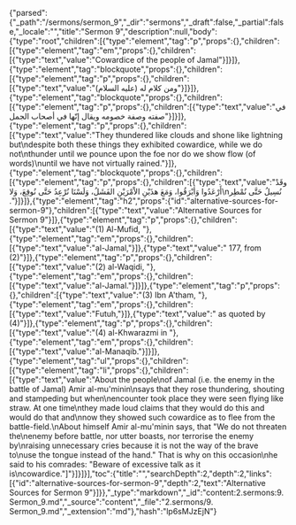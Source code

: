 {"parsed":{"_path":"/sermons/sermon_9","_dir":"sermons","_draft":false,"_partial":false,"_locale":"","title":"Sermon 9","description":null,"body":{"type":"root","children":[{"type":"element","tag":"p","props":{},"children":[{"type":"element","tag":"em","props":{},"children":[{"type":"text","value":"Cowardice of the people of Jamal"}]}]},{"type":"element","tag":"blockquote","props":{},"children":[{"type":"element","tag":"p","props":{},"children":[{"type":"text","value":"ومن كلام له (عليه السلام)"}]}]},{"type":"element","tag":"blockquote","props":{},"children":[{"type":"element","tag":"p","props":{},"children":[{"type":"text","value":"في صفته وصفة خصومه ويقال إنّها في أصحاب الجمل"}]}]},{"type":"element","tag":"p","props":{},"children":[{"type":"text","value":"They thundered like clouds and shone like lightning but\ndespite both these things they exhibited cowardice, while we do not\nthunder until we pounce upon the foe nor do we show flow (of words)\nuntil we have not virtually rained."}]},{"type":"element","tag":"blockquote","props":{},"children":[{"type":"element","tag":"p","props":{},"children":[{"type":"text","value":"وقَدْ أَرْعَدُوا وَأبْرَقُوا، وَمَعَ هذَيْنِ الاْمْرَيْنِ الفَشَلُ، وَلَسْنَا نُرْعِدُ حَتَّى نُوقِعَ، وَلا\nنُسِيلُ حَتَّى نُمْطِر ."}]}]},{"type":"element","tag":"h2","props":{"id":"alternative-sources-for-sermon-9"},"children":[{"type":"text","value":"Alternative Sources for Sermon 9"}]},{"type":"element","tag":"p","props":{},"children":[{"type":"text","value":"(1) Al-Mufid, "},{"type":"element","tag":"em","props":{},"children":[{"type":"text","value":"al-Jamal,"}]},{"type":"text","value":" 177, from (2)"}]},{"type":"element","tag":"p","props":{},"children":[{"type":"text","value":"(2) al-Waqidi, "},{"type":"element","tag":"em","props":{},"children":[{"type":"text","value":"al-Jamal."}]}]},{"type":"element","tag":"p","props":{},"children":[{"type":"text","value":"(3) Ibn A'tham, "},{"type":"element","tag":"em","props":{},"children":[{"type":"text","value":"Futuh,"}]},{"type":"text","value":" as quoted by (4)"}]},{"type":"element","tag":"p","props":{},"children":[{"type":"text","value":"(4) al-Khwarazmi in "},{"type":"element","tag":"em","props":{},"children":[{"type":"text","value":"al-Manaqib."}]}]},{"type":"element","tag":"ul","props":{},"children":[{"type":"element","tag":"li","props":{},"children":[{"type":"text","value":"About the people\nof Jamal (i.e. the enemy in the battle of Jamal) Amir al-mu'minin\nsays that they rose thundering, shouting and stampeding but when\nencounter took place they were seen flying like straw. At one time\nthey made loud claims that they would do this and would do that and\nnow they showed such cowardice as to flee from the battle-field.\nAbout himself Amir al-mu'minin says, that \"We do not threaten the\nenemy before battle, nor utter boasts, nor terrorise the enemy by\nraising unnecessary cries because it is not the way of the brave to\nuse the tongue instead of the hand.\" That is why on this occasion\nhe said to his comrades: \"Beware of excessive talk as it is\ncowardice.\"]"}]}]}],"toc":{"title":"","searchDepth":2,"depth":2,"links":[{"id":"alternative-sources-for-sermon-9","depth":2,"text":"Alternative Sources for Sermon 9"}]}},"_type":"markdown","_id":"content:2.sermons:9. Sermon_9.md","_source":"content","_file":"2.sermons/9. Sermon_9.md","_extension":"md"},"hash":"lp6sMJzEjN"}